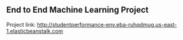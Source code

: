  ## End to End Machine Learning Project
 
 Project link: http://studentperformance-env.eba-ruhqdmug.us-east-1.elasticbeanstalk.com
